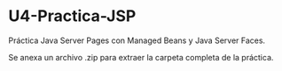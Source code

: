 # U4-Practica-JSP
Práctica Java Server Pages con Managed Beans y Java Server Faces.

Se anexa un archivo .zip para extraer la carpeta completa de la práctica.
